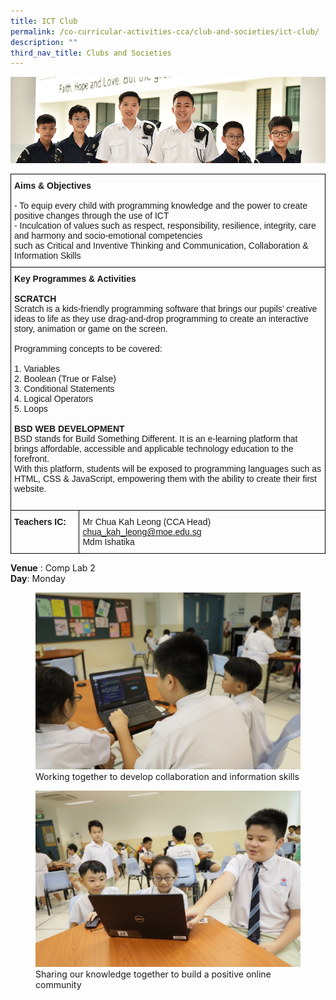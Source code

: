 ```yaml
---
title: ICT Club
permalink: /co-curricular-activities-cca/club-and-societies/ict-club/
description: ""
third_nav_title: Clubs and Societies
---
```

![](/images/Website%20Banners%20Subpage/948x260%20masterhead%20-%20Co%20Curricular%20Activities4.jpg)
<style type="text/css">
.tg  {border-collapse:collapse;border-spacing:0;}
.tg td{border-color:black;border-style:solid;border-width:1px;font-family:Arial, sans-serif;font-size:14px;
  overflow:hidden;padding:10px 5px;word-break:normal;}
.tg th{border-color:black;border-style:solid;border-width:1px;font-family:Arial, sans-serif;font-size:14px;
  font-weight:normal;overflow:hidden;padding:10px 5px;word-break:normal;}
.tg .tg-0lax{text-align:left;vertical-align:top}
</style>
<table class="tg">
<thead>
  <tr>
    <th class="tg-0lax" colspan="2"><span style="font-weight:700;font-style:normal">Aims &amp; Objectives</span><br><br>- To equip every child with programming knowledge and the power to create positive changes through the use of ICT<br>- Inculcation of values such as respect, responsibility, resilience, integrity, care and harmony and socio-emotional competencies <br>such as Critical and Inventive Thinking and Communication, Collaboration &amp; Information Skills<br></th>
  </tr>
</thead>
<tbody>
  <tr>
    <td class="tg-0lax" colspan="2"><span style="font-weight:bold">Key Programmes &amp; Activities</span><br><br><span style="font-weight:bold">SCRATCH</span><br>Scratch is a kids-friendly programming software that brings our pupils’ creative ideas to life as they use drag-and-drop programming to create an interactive story, animation or game on the screen. <br><br>Programming concepts to be covered:<br><br>1. Variables<br>2. Boolean (True or False)<br>3. Conditional Statements<br>4. Logical Operators<br>5. Loops<br><br><span style="font-weight:bold">BSD WEB DEVELOPMENT</span><br>BSD stands for Build Something Different. It is an e-learning platform that brings affordable, accessible and applicable technology education to the forefront. <br>With this platform, students will be exposed to programming languages such as HTML, CSS &amp; JavaScript, empowering them with the ability to create their first website.<br><br></td>
  </tr>
  <tr>
    <td class="tg-0lax"><span style="font-weight:bold;font-style:normal">Teachers IC:</span></td>
    <td class="tg-0lax"><span style="font-weight:normal">Mr </span>Chua Kah Leong (CCA Head) <a href="mailto:chua_kah_leong@moe.edu.sg" target="_blank" rel="noopener noreferrer">chua_kah_leong@moe.edu.sg</a><br>Mdm Ishatika<br>
		</td>
  </tr>
</tbody>
</table>

**Venue** : Comp Lab 2
<br>
**Day**: Monday
 



<figure>
<img src="/images/Develop%20colloboration%20&amp;%20information%20skills.jpg">
<figcaption>Working together to develop collaboration and information skills</figcaption>
</figure>

<figure>
<img src="/images/Share%20knowledge%20to%20build%20positive%20online%20community.jpg">
<figcaption>Sharing our knowledge together to build a positive online community</figcaption>
</figure>